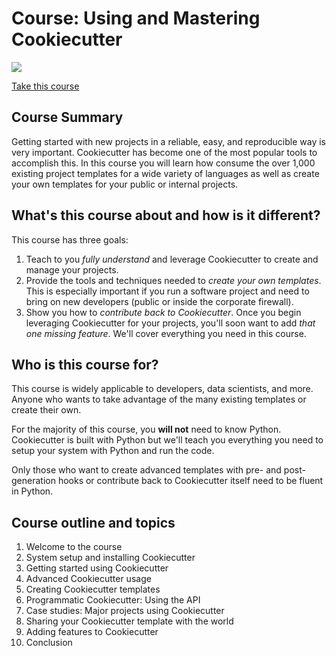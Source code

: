# Course: Using and Mastering Cookiecutter

[![](https://raw.githubusercontent.com/mikeckennedy/cookiecutter-course/master/readme_resources/cookiecutter-course-sm-play.png?token=AB8PaZXF1TiEAIjUpRDZ0HqaTkl3OLz5ks5YxYYkwA%3D%3D)](https://training.talkpython.fm/courses/explore_cookiecutter_course/using-and-mastering-cookiecutter-templates-for-project-creation)

[Take this course](https://training.talkpython.fm/courses/explore_cookiecutter_course/using-and-mastering-cookiecutter-templates-for-project-creation)

## Course Summary

Getting started with new projects in a reliable, easy, and reproducible way is very important. Cookiecutter has become one of the most popular tools to accomplish this. In this course you will learn how consume the over 1,000 existing project templates for a wide variety of languages as well as create your own templates for your public or internal projects.

## What's this course about and how is it different?

This course has three goals:

1. Teach to you *fully understand* and leverage Cookiecutter to create and manage your projects.
2. Provide the tools and techniques needed to *create your own templates*. This is especially important if you run a software project and need to bring on new developers (public or inside the corporate firewall).
3. Show you how to *contribute back to Cookiecutter*. Once you begin leveraging Cookiecutter for your projects, you'll soon want to add *that one missing feature*. We'll cover everything you need in this course.

## Who is this course for?

This course is widely applicable to developers, data scientists, and more. Anyone who wants to take advantage of the many existing templates or create their own.

For the majority of this course, you **will not** need to know Python. Cookiecutter is built with Python but we'll teach you everything you need to setup your system with Python and run the code.

Only those who want to create advanced templates with pre- and post-generation hooks or contribute back to Cookiecutter itself need to be fluent in Python.

## Course outline and topics

1. Welcome to the course
2. System setup and installing Cookiecutter
3. Getting started using Cookiecutter
4. Advanced Cookiecutter usage
5. Creating Cookiecutter templates
6. Programmatic Cookiecutter: Using the API
7. Case studies: Major projects using Cookiecutter
8. Sharing your Cookiecutter template with the world
9. Adding features to Cookiecutter
10. Conclusion